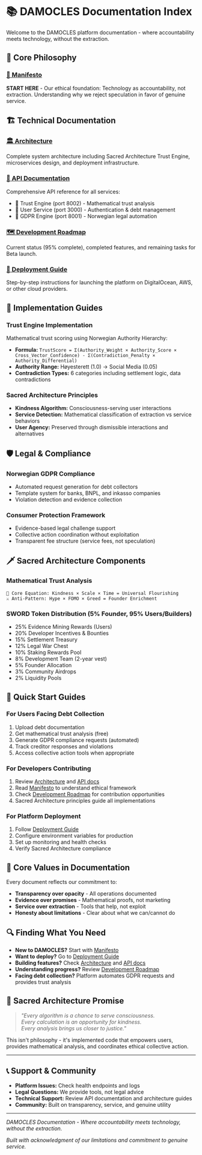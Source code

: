 # 📚 DAMOCLES Documentation Index

Welcome to the DAMOCLES platform documentation - where accountability meets technology, without the extraction.

## 🎯 **Core Philosophy**

### [📜 Manifesto](MANIFESTO.md)
**START HERE** - Our ethical foundation: Technology as accountability, not extraction. Understanding why we reject speculation in favor of genuine service.

## 🏗️ **Technical Documentation**

### [🏛️ Architecture](ARCHITECTURE.md)
Complete system architecture including Sacred Architecture Trust Engine, microservices design, and deployment infrastructure.

### [📖 API Documentation](API_DOCUMENTATION.md)
Comprehensive API reference for all services:
- 🧠 Trust Engine (port 8002) - Mathematical trust analysis
- 👤 User Service (port 3000) - Authentication & debt management
- 🤖 GDPR Engine (port 8001) - Norwegian legal automation

### [🗺️ Development Roadmap](DEVELOPMENT_ROADMAP.md)
Current status (95% complete), completed features, and remaining tasks for Beta launch.

### [🚀 Deployment Guide](../DEPLOYMENT_GUIDE.md)
Step-by-step instructions for launching the platform on DigitalOcean, AWS, or other cloud providers.

## 🔧 **Implementation Guides**

### Trust Engine Implementation
Mathematical trust scoring using Norwegian Authority Hierarchy:
- **Formula:** `TrustScore = Σ(Authority_Weight × Authority_Score × Cross_Vector_Confidence) - Σ(Contradiction_Penalty × Authority_Differential)`
- **Authority Range:** Høyesterett (1.0) → Social Media (0.05)
- **Contradiction Types:** 6 categories including settlement logic, data contradictions

### Sacred Architecture Principles
- **Kindness Algorithm:** Consciousness-serving user interactions
- **Service Detection:** Mathematical classification of extraction vs service behaviors
- **User Agency:** Preserved through dismissible interactions and alternatives

## 🛡️ **Legal & Compliance**

### Norwegian GDPR Compliance
- Automated request generation for debt collectors
- Template system for banks, BNPL, and inkasso companies
- Violation detection and evidence collection

### Consumer Protection Framework
- Evidence-based legal challenge support
- Collective action coordination without exploitation
- Transparent fee structure (service fees, not speculation)

## 🗡️ **Sacred Architecture Components**

### Mathematical Trust Analysis
```
🧮 Core Equation: Kindness × Scale × Time = Universal Flourishing
⚔️ Anti-Pattern: Hype × FOMO × Greed = Founder Enrichment
```

### SWORD Token Distribution (5% Founder, 95% Users/Builders)
- 25% Evidence Mining Rewards (Users)
- 20% Developer Incentives & Bounties
- 15% Settlement Treasury
- 12% Legal War Chest
- 10% Staking Rewards Pool
- 8% Development Team (2-year vest)
- 5% Founder Allocation
- 3% Community Airdrops
- 2% Liquidity Pools

## 🎯 **Quick Start Guides**

### For Users Facing Debt Collection
1. Upload debt documentation
2. Get mathematical trust analysis (free)
3. Generate GDPR compliance requests (automated)
4. Track creditor responses and violations
5. Access collective action tools when appropriate

### For Developers Contributing
1. Review [Architecture](ARCHITECTURE.md) and [API docs](API_DOCUMENTATION.md)
2. Read [Manifesto](MANIFESTO.md) to understand ethical framework
3. Check [Development Roadmap](DEVELOPMENT_ROADMAP.md) for contribution opportunities
4. Sacred Architecture principles guide all implementations

### For Platform Deployment
1. Follow [Deployment Guide](../DEPLOYMENT_GUIDE.md)
2. Configure environment variables for production
3. Set up monitoring and health checks
4. Verify Sacred Architecture compliance

## 🌟 **Core Values in Documentation**

Every document reflects our commitment to:
- **Transparency over opacity** - All operations documented
- **Evidence over promises** - Mathematical proofs, not marketing
- **Service over extraction** - Tools that help, not exploit
- **Honesty about limitations** - Clear about what we can/cannot do

## 🔍 **Finding What You Need**

- **New to DAMOCLES?** Start with [Manifesto](MANIFESTO.md)
- **Want to deploy?** Go to [Deployment Guide](../DEPLOYMENT_GUIDE.md)
- **Building features?** Check [Architecture](ARCHITECTURE.md) and [API docs](API_DOCUMENTATION.md)
- **Understanding progress?** Review [Development Roadmap](DEVELOPMENT_ROADMAP.md)
- **Facing debt collection?** Platform automates GDPR requests and provides trust analysis

## 💎 **Sacred Architecture Promise**

> *"Every algorithm is a chance to serve consciousness.  
> Every calculation is an opportunity for kindness.  
> Every analysis brings us closer to justice."*

This isn't philosophy - it's implemented code that empowers users, provides mathematical analysis, and coordinates ethical collective action.

---

## 📞 **Support & Community**

- **Platform Issues:** Check health endpoints and logs
- **Legal Questions:** We provide tools, not legal advice
- **Technical Support:** Review API documentation and architecture guides
- **Community:** Built on transparency, service, and genuine utility

---

*DAMOCLES Documentation - Where accountability meets technology, without the extraction.*

*Built with acknowledgment of our limitations and commitment to genuine service.*